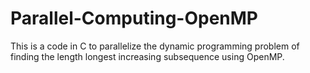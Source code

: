 # Parallel-Computing-OpenMP
This is a code in C to parallelize the dynamic programming problem of finding the length longest increasing subsequence using OpenMP.

